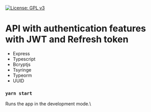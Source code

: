 [![License: GPL v3](https://img.shields.io/badge/License-GPLv3-blue.svg)](https://www.gnu.org/licenses/gpl-3.0)

# API with authentication features with JWT and Refresh token

- Express
- Typescript
- Bcryptjs
- Tsyringe
- Typeorm
- UUID

### `yarn start`
Runs the app in the development mode.\
